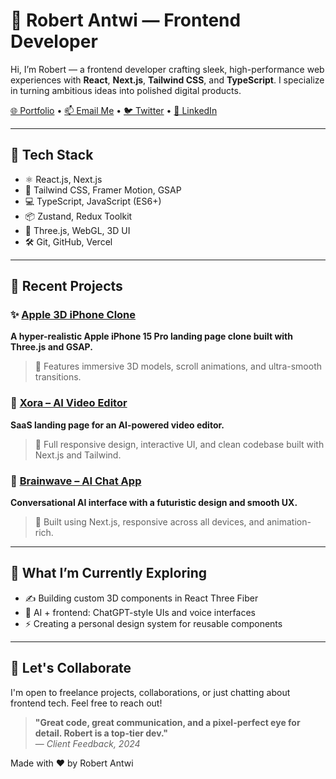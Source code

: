 # 🚀 Robert Antwi — Frontend Developer

Hi, I’m Robert — a frontend developer crafting sleek, high-performance web experiences with **React**, **Next.js**, **Tailwind CSS**, and **TypeScript**. I specialize in turning ambitious ideas into polished digital products.

[🌐 Portfolio](https://robertantwi-portfolio.vercel.app) • [📫 Email Me](mailto:roberttantwi@outlook.com) • [🐦 Twitter](https://twitter.com/) • [💼 LinkedIn](https://linkedin.com/)

---

## 🔧 Tech Stack

- ⚛️ React.js, Next.js
- 🎨 Tailwind CSS, Framer Motion, GSAP
- 💻 TypeScript, JavaScript (ES6+)
- 📦 Zustand, Redux Toolkit
- 🧩 Three.js, WebGL, 3D UI
- 🛠️ Git, GitHub, Vercel

---

## 🧠 Recent Projects

### ✨ [Apple 3D iPhone Clone](https://ra-apple-iphone.vercel.app)
**A hyper-realistic Apple iPhone 15 Pro landing page clone built with Three.js and GSAP.**  
> 🔹 Features immersive 3D models, scroll animations, and ultra-smooth transitions.

### 🤖 [Xora – AI Video Editor](https://ra-xora-saas-landing-page.vercel.app)
**SaaS landing page for an AI-powered video editor.**  
> 🔹 Full responsive design, interactive UI, and clean codebase built with Next.js and Tailwind.

### 🧠 [Brainwave – AI Chat App](https://ra-brainwave.vercel.app)
**Conversational AI interface with a futuristic design and smooth UX.**  
> 🔹 Built using Next.js, responsive across all devices, and animation-rich.

---

## 🧪 What I’m Currently Exploring

- ✍️ Building custom 3D components in React Three Fiber  
- 🧠 AI + frontend: ChatGPT-style UIs and voice interfaces  
- ⚡ Creating a personal design system for reusable components  

---

## 💬 Let's Collaborate

I'm open to freelance projects, collaborations, or just chatting about frontend tech. Feel free to reach out!

> **"Great code, great communication, and a pixel-perfect eye for detail. Robert is a top-tier dev."**  
> — *Client Feedback, 2024*

Made with ❤️ by Robert Antwi
